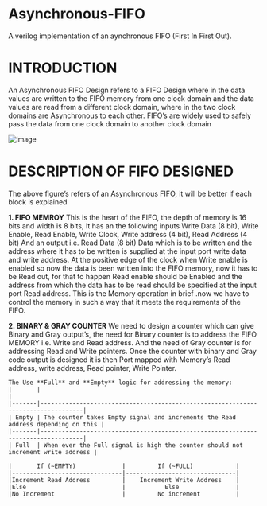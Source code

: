 # Asynchronous-FIFO
A verilog implementation of an aynchronous FIFO (First In First Out).

# INTRODUCTION
An Asynchronous FIFO Design refers to a FIFO Design where in the data values are written to the FIFO memory from one clock domain 
and the data values are read from a different clock domain, where in the two clock domains are Asynchronous to each other.
FIFO’s are widely used to safely pass the data from one clock domain to another clock domain


![image](https://user-images.githubusercontent.com/72949261/213868606-11b3938e-f526-491e-90dc-d7e63132037b.png)


# DESCRIPTION OF FIFO DESIGNED
The above figure’s refers of an Asynchronous FIFO, it will be better if each block is explained

**1. FIFO MEMROY**
    This is the heart of the FIFO, the depth of memory is 16 bits and width is 8 bits,
    It has an the following inputs
    Write Data (8 bit), Write Enable, Read Enable, Write Clock, Write address (4 bit), 
    Read Address (4 bit) And an output i.e. Read Data (8 bit)
    Data which is to be written and the address where it has to be written is supplied at the input port write data and write address. 
    At the positive edge of the clock when Write enable is enabled so now the data is been written into the FIFO memory, now it has to be Read out,
    for that to happen Read enable should be Enabled and the address from which the data has to be read should be specified at the input port Read address.
    This is the Memory operation in brief .now we have to control the memory in such a way that it meets the requirements of the FIFO.

**2. BINARY & GRAY COUNTER**
    We need to design a counter which can give Binary and Gray output’s, the need for Binary counter is to address the FIFO MEMORY i.e. Write and Read address. 
    And the need of Gray counter is for addressing Read and Write pointers.
    Once the counter with binary and Gray code output is designed it is then Port mapped with Memory’s Read address, write address, Read pointer, Write Pointer.
    
    The Use **Full** and **Empty** logic for addressing the memory:
    |       |                                                                                  |
    |-------|----------------------------------------------------------------------------------|
    | Empty | The counter takes Empty signal and increments the Read address depending on this |
    |-------|----------------------------------------------------------------------------------|
    | Full  | When ever the Full signal is high the counter should not increment write address |
    
    |       If (~EMPTY)             |         If (~FULL)            |                  
    |-------------------------------|-------------------------------|
    |Increment Read Address         |    Increment Write Address    |                
    |Else                           |           Else                |                 
    |No Increment                   |         No increment          |                 
    
    

